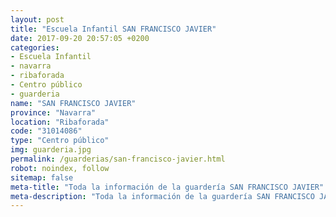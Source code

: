 ```yaml
---
layout: post
title: "Escuela Infantil SAN FRANCISCO JAVIER"
date: 2017-09-20 20:57:05 +0200
categories:
- Escuela Infantil
- navarra
- ribaforada
- Centro público
- guarderia
name: "SAN FRANCISCO JAVIER"
province: "Navarra"
location: "Ribaforada"
code: "31014086"
type: "Centro público"
img: guarderia.jpg
permalink: /guarderias/san-francisco-javier.html
robot: noindex, follow
sitemap: false
meta-title: "Toda la información de la guardería SAN FRANCISCO JAVIER"
meta-description: "Toda la información de la guardería SAN FRANCISCO JAVIER"
---
```

